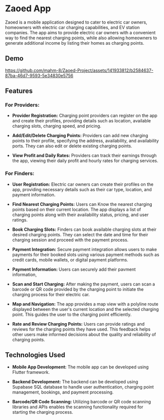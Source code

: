# Zaoed App

Zaoed is a mobile application designed to cater to electric car owners, homeowners with electric car charging capabilities, and EV station companies. The app aims to provide electric car owners with a convenient way to find the nearest charging points, while also allowing homeowners to generate additional income by listing their homes as charging points.

## Demo




https://github.com/mahm-8/Zaoed-Project/assets/141933812/b2584637-87ba-46d7-9593-5e34830e5756





## Features

### For Providers:

- **Provider Registration:** Charging point providers can register on the app and create their profiles, providing details such as location, available charging slots, charging speed, and pricing.

- **Add/Edit/Delete Charging Points:** Providers can add new charging points to their profile, specifying the address, availability, and availability ports. They can also edit or delete existing charging points.

- **View Profit and Daily Rates:** Providers can track their earnings through the app, viewing their daily profit and hourly rates for charging services.

### For Finders:

- **User Registration:** Electric car owners can create their profiles on the app, providing necessary details such as their car type, location, and payment information.

- **Find Nearest Charging Points:** Users can Know the nearest charging points based on their current location. The app displays a list of charging points along with their availability status, pricing, and user ratings.

- **Book Charging Slots:** Finders can book available charging slots at their desired charging points. They can select the date and time for their charging session and proceed with the payment process.

- **Payment Integration:** Secure payment integration allows users to make payments for their booked slots using various payment methods such as credit cards, mobile wallets, or digital payment platforms.

- **Payment Information:** Users can securely add their pavment information,

- **Scan and Start Charging:** After making the payment, users can scan a barcode or QR code provided by the charging point to initiate the charging process for their electric car.
- **Map and Navigation:** The app provides a map view with a polyline route displayed between the user's current location and the selected charging point. This guides the user to the charging point efficiently.

- **Rate and Review Charging Points:** Users can provide ratings and reviews for the charging points they have used. This feedback helps other users make informed decisions about the quality and reliability of charging points.

## Technologies Used

- **Mobile App Development:** The mobile app can be developed using Flutter framework.

- **Backend Development:** The backend can be developed using Supabase SQL database to handle user authentication, charging point management, bookings, and payment processing.

- **Barcode/QR Code Scanning:** Utilizing barcode or QR code scanning libraries and APIs enables the scanning functionality required for starting the charging process.
